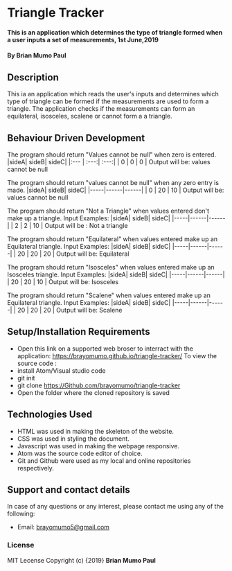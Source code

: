 # Triangle Tracker
#### This is an application which determines the type of triangle formed when a user inputs a set of measurements, 1st June,2019
#### By **Brian Mumo Paul**
## Description
This ia an application which reads the user's inputs and determines which type of triangle can be formed if the measurements are used to form a triangle. The application checks if the measurements can form an equilateral, isosceles, scalene or cannot form a a triangle.

## Behaviour Driven Development
The program should return "Values cannot be null" when zero is entered.
|sideA| sideB| sideC|
|:--- | :---:| :---:|
|  0  |  0   |   0  | 
Output will be: values cannot be null
 
 The program should return "values cannot be null" when any zero entry is made.
 |sideA| sideB| sideC|
|-----|------|------|
|  0  |  20   |   10  | 
Output will be: values cannot be null

The program should return "Not a Triangle" when values entered don't make up a triangle.
Input Examples:
|sideA| sideB| sideC|
|-----|------|------|
|  2  |  2   |   10  | 
Output will be : Not a triangle

The program should return "Equilateral" when values entered make up an Equilateral triangle.
Input Examples:
 |sideA| sideB| sideC|
|-----|------|------|
|  20  |  20   |   20  | 
Output will be: Equilateral

The program should return "Isosceles" when values entered make up an Isosceles triangle.
Input Examples:
 |sideA| sideB| sideC|
|-----|------|------|
|  20  |  20   |   10  | 
Output will be: Isosceles 

The program should return "Scalene" when values entered make up an Equilateral triangle.
Input Examples: 
 |sideA| sideB| sideC|
|-----|------|------|
|  20  |  20   |   20  | 
Output will be: Scalene

## Setup/Installation Requirements
* Open this link on a supported web broser to interract with the application:
    https://brayomumo.github.io/triangle-tracker/
To view the source code :
* install Atom/Visual studio code
* git init
* git clone https://Github.com/brayomumo/triangle-tracker
*  Open the folder where the cloned repository is saved 

## Technologies Used
* HTML was used in making the skeleton of the website.
* CSS was used in styling the document.
* Javascript was used in making the webpage responsive.
* Atom was the source code editor of choice.
* Git and Github were used as my local and online repositories respectively.
## Support and contact details
In case of any questions or any interest, please contact me using any of the following:
* Email: brayomumo5@gmail.com
### License
MIT Lecense Copyright (c) {2019} **Brian Mumo Paul**
  